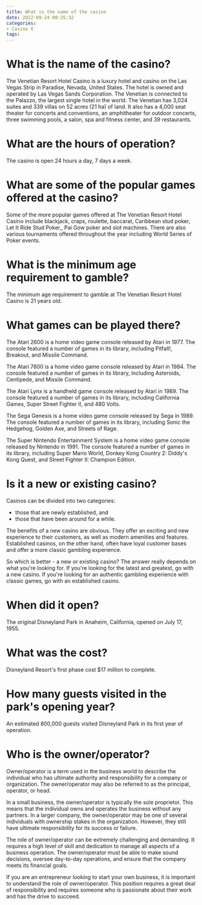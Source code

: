 ```yaml
---
title: What is the name of the casino 
date: 2022-09-24 00:35:32
categories:
- Casino X
tags:
---
```



#  What is the name of the casino? 

The Venetian Resort Hotel Casino is a luxury hotel and casino on the Las Vegas Strip in Paradise, Nevada, United States. The hotel is owned and operated by Las Vegas Sands Corporation. The Venetian is connected to the Palazzo, the largest single hotel in the world. The Venetian has 3,024 suites and 339 villas on 52 acres (21 ha) of land. It also has a 4,000 seat theater for concerts and conventions, an amphitheater for outdoor concerts, three swimming pools, a salon, spa and fitness center, and 39 restaurants.

# What are the hours of operation?

The casino is open 24 hours a day, 7 days a week.

# What are some of the popular games offered at the casino? 

Some of the more popular games offered at The Venetian Resort Hotel Casino include blackjack, craps, roulette, baccarat, Caribbean stud poker, Let It Ride Stud Poker,, Pai Gow poker and slot machines. There are also various tournaments offered throughout the year including World Series of Poker events.

# What is the minimum age requirement to gamble? 

The minimum age requirement to gamble at The Venetian Resort Hotel Casino is 21 years old.

#  What games can be played there? 

The Atari 2600 is a home video game console released by Atari in 1977. The console featured a number of games in its library, including Pitfall!, Breakout, and Missile Command.

The Atari 7800 is a home video game console released by Atari in 1984. The console featured a number of games in its library, including Asteroids, Centipede, and Missile Command.

The Atari Lynx is a handheld game console released by Atari in 1989. The console featured a number of games in its library, including California Games, Super Street Fighter II, and 480 Volts.

The Sega Genesis is a home video game console released by Sega in 1989. The console featured a number of games in its library, including Sonic the Hedgehog, Golden Axe, and Streets of Rage.

The Super Nintendo Entertainment System is a home video game console released by Nintendo in 1991. The console featured a number of games in its library, including Super Mario World, Donkey Kong Country 2: Diddy's Kong Quest, and Street Fighter II: Champion Edition.

#  Is it a new or existing casino? 

Casinos can be divided into two categories: 
- those that are newly established, and 
- those that have been around for a while.

The benefits of a new casino are obvious. They offer an exciting and new experience to their customers, as well as modern amenities and features. Established casinos, on the other hand, often have loyal customer bases and offer a more classic gambling experience. 

So which is better - a new or existing casino? The answer really depends on what you're looking for. If you're looking for the latest and greatest, go with a new casino. If you're looking for an authentic gambling experience with classic games, go with an established casino.

#  When did it open? 
The original Disneyland Park in Anaheim, California, opened on July 17, 1955.

# What was the cost? 
Disneyland Resort's first phase cost $17 million to complete.

# How many guests visited in the park's opening year? 
An estimated 800,000 guests visited Disneyland Park in its first year of operation.

#  Who is the owner/operator?

Owner/operator is a term used in the business world to describe the individual who has ultimate authority and responsibility for a company or organization. The owner/operator may also be referred to as the principal, operator, or head.

In a small business, the owner/operator is typically the sole proprietor. This means that the individual owns and operates the business without any partners. In a larger company, the owner/operator may be one of several individuals with ownership stakes in the organization. However, they still have ultimate responsibility for its success or failure.

The role of owner/operator can be extremely challenging and demanding. It requires a high level of skill and dedication to manage all aspects of a business operation. The owner/operator must be able to make sound decisions, oversee day-to-day operations, and ensure that the company meets its financial goals.

If you are an entrepreneur looking to start your own business, it is important to understand the role of owner/operator. This position requires a great deal of responsibility and requires someone who is passionate about their work and has the drive to succeed.